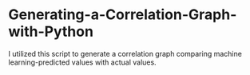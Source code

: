 # Generating-a-Correlation-Graph-with-Python
I utilized this script to generate a correlation graph comparing machine learning-predicted values with actual values.
